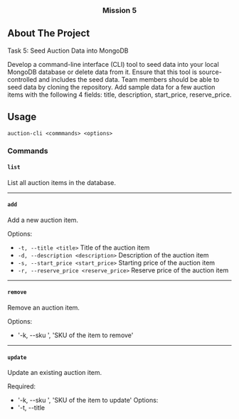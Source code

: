 <br />
<div align="center">

<h3 align="center">Mission 5</h3>
</div>

## About The Project

Task 5: Seed Auction Data into MongoDB

Develop a command-line interface (CLI) tool to seed data into your local MongoDB database or delete data from it.  Ensure that this tool is source-controlled and includes the seed data.  Team members should be able to seed data by cloning the repository.  Add sample data for a few auction items with the following 4 fields: title, description, start_price, reserve_price.

## Usage

`auction-cli <commmands> <options>`

### Commands

#### `list`
List all auction items in the database.

---

#### `add`
Add a new auction item.

Options:
- `-t, --title <title>`         Title of the auction item
- `-d, --description <description>` Description of the auction item
- `-s, --start_price <start_price>` Starting price of the auction item
- `-r, --reserve_price <reserve_price>` Reserve price of the auction item

---

#### `remove`
Remove an auction item.

Options:
- '-k, --sku <sku>', 'SKU of the item to remove'

---

#### `update`
Update an existing auction item.

Required:
- '-k, --sku <sku>', 'SKU of the item to update'
Options:
- '-t, --title <title>', 'New title of the item'
- `-d, --description <description>` Update the description of the item
- `-s, --start_price <start_price>` Update the starting price of the item
- `-r, --reserve_price <reserve_price>` Update the reserve price of the item

---
